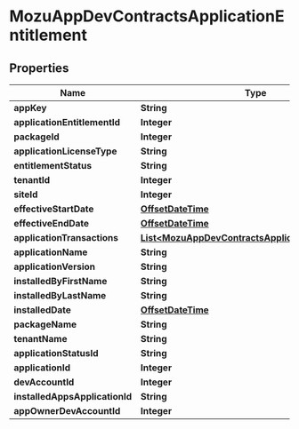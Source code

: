 
# MozuAppDevContractsApplicationEntitlement

## Properties
Name | Type | Description | Notes
------------ | ------------- | ------------- | -------------
**appKey** | **String** |  |  [optional]
**applicationEntitlementId** | **Integer** |  |  [optional]
**packageId** | **Integer** |  |  [optional]
**applicationLicenseType** | **String** |  |  [optional]
**entitlementStatus** | **String** |  |  [optional]
**tenantId** | **Integer** |  |  [optional]
**siteId** | **Integer** |  |  [optional]
**effectiveStartDate** | [**OffsetDateTime**](OffsetDateTime.md) |  |  [optional]
**effectiveEndDate** | [**OffsetDateTime**](OffsetDateTime.md) |  |  [optional]
**applicationTransactions** | [**List&lt;MozuAppDevContractsApplicationTransaction&gt;**](MozuAppDevContractsApplicationTransaction.md) |  |  [optional]
**applicationName** | **String** |  |  [optional]
**applicationVersion** | **String** |  |  [optional]
**installedByFirstName** | **String** |  |  [optional]
**installedByLastName** | **String** |  |  [optional]
**installedDate** | [**OffsetDateTime**](OffsetDateTime.md) |  |  [optional]
**packageName** | **String** |  |  [optional]
**tenantName** | **String** |  |  [optional]
**applicationStatusId** | **String** |  |  [optional]
**applicationId** | **Integer** |  |  [optional]
**devAccountId** | **Integer** |  |  [optional]
**installedAppsApplicationId** | **String** |  |  [optional]
**appOwnerDevAccountId** | **Integer** |  |  [optional]



